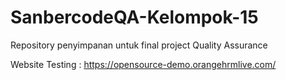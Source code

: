 # SanbercodeQA-Kelompok-15
Repository penyimpanan untuk final project Quality Assurance

Website Testing : <https://opensource-demo.orangehrmlive.com/>
